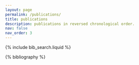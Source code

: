 ```yaml
---
layout: page
permalink: /publications/
title: publications
description: publications in reversed chronological order.
nav: false
nav_order: 3
---
```


<!-- _pages/publications.md -->

<!-- Bibsearch Feature -->

{% include bib_search.liquid %}

<div class="publications">

{% bibliography %}

</div>
